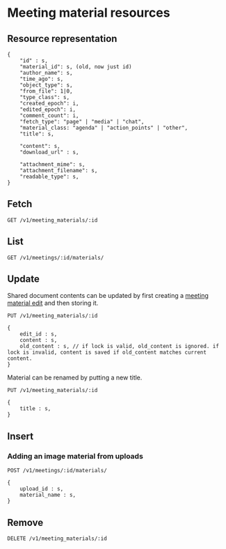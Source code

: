 # Meeting material resources

## Resource representation

    {
        "id" : s,
        "material_id": s, (old, now just id)
        "author_name": s,
        "time_ago": s,
        "object_type": s,
        "from_file": 1|0,
        "type_class": s,
        "created_epoch": i,
        "edited_epoch": i,
        "comment_count": i,
        "fetch_type": "page" | "media" | "chat",
        "material_class: "agenda" | "action_points" | "other",
        "title": s,

        "content": s,
        "download_url" : s,

        "attachment_mime": s,
        "attachment_filename": s,
        "readable_type": s,
    }

## Fetch

    GET /v1/meeting_materials/:id

## List

    GET /v1/meetings/:id/materials/

## Update

Shared document contents can be updated by first creating a [meeting material edit](../meeting_material_edits) and then storing it.

    PUT /v1/meeting_materials/:id

    {
        edit_id : s,
        content : s,
        old_content : s, // if lock is valid, old_content is ignored. if lock is invalid, content is saved if old_content matches current content.
    }

Material can be renamed by putting a new title.

    PUT /v1/meeting_materials/:id

    {
        title : s,
    }



## Insert

### Adding an image material from uploads

    POST /v1/meetings/:id/materials/

    {
        upload_id : s,
        material_name : s,
    }

## Remove

    DELETE /v1/meeting_materials/:id

